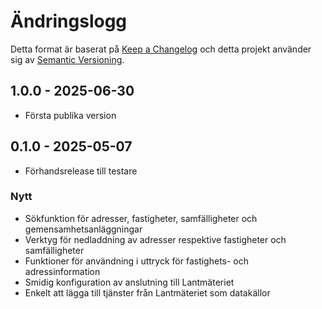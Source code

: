 # Ändringslogg

Detta format är baserat på [Keep a Changelog](https://keepachangelog.com/sv/) och detta projekt använder sig av [Semantic Versioning](https://semver.org/).

## 1.0.0 - 2025-06-30

* Första publika version

## 0.1.0 - 2025-05-07

* Förhandsrelease till testare

### Nytt

* Sökfunktion för adresser, fastigheter, samfälligheter och gemensamhetsanläggningar
* Verktyg för nedladdning av adresser respektive fastigheter och samfälligheter
* Funktioner för användning i uttryck för fastighets- och adressinformation
* Smidig konfiguration av anslutning till Lantmäteriet
* Enkelt att lägga till tjänster från Lantmäteriet som datakällor
